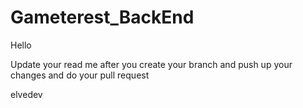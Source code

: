 # Gameterest_BackEnd

Hello

Update your read me after you create your branch and push up your changes and do your pull request


elvedev

